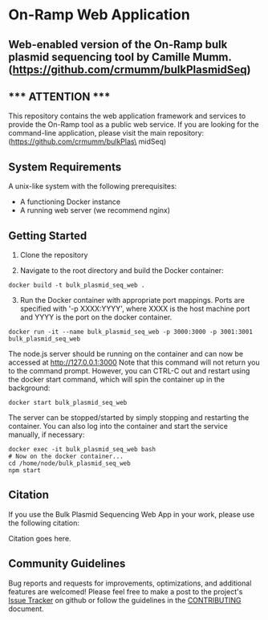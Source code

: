 # On-Ramp Web Application
## Web-enabled version of the On-Ramp bulk plasmid sequencing tool by Camille Mumm. (https://github.com/crmumm/bulkPlasmidSeq)

## *** ATTENTION ***
This repository contains the web application framework and services to provide the On-Ramp tool as a public web service. If you are looking for the command-line application, please visit the main repository: (https://github.com/crmumm/bulkPlas\
midSeq)

## System Requirements
A unix-like system with the following prerequisites:
* A functioning Docker instance
* A running web server (we recommend nginx)

## Getting Started

1. Clone the repository

2. Navigate to the root directory and build the Docker container:
```
docker build -t bulk_plasmid_seq_web .
```

3. Run the Docker container with appropriate port mappings. Ports are specified with '-p XXXX:YYYY', where XXXX is the host machine port and YYYY is the port on the docker container.
```
docker run -it --name bulk_plasmid_seq_web -p 3000:3000 -p 3001:3001 bulk_plasmid_seq_web
```
The node.js server should be running on the container and can now be accessed at http://127.0.0.1:3000
Note that this command will not return you to the command prompt. However, you can CTRL-C out and restart using the docker start command, which will spin the container up in the background:

```
docker start bulk_plasmid_seq_web
```

The server can be stopped/started by simply stopping and restarting the container. You can also log into the container and start the service manually, if necessary:
```
docker exec -it bulk_plasmid_seq_web bash
# Now on the docker container...
cd /home/node/bulk_plasmid_seq_web
npm start
```

## Citation

If you use the  Bulk Plasmid Sequencing Web App in your work, please use the following citation:

Citation goes here.

## Community Guidelines

Bug reports and requests for improvements, optimizations, and additional features are welcomed! Please feel free to make a post to the project's [Issue Tracker](https://github.com/Boyle-Lab/bulk_plasmid_seq_web/issues) on github or follow the guidelines in the [CONTRIBUTING](https://github.com/Boyle-Lab/bulk_plasmid_seq_web/CONTRIBUTING.md) document.